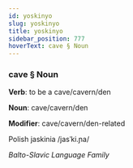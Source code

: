 ```yaml
---
id: yoskinyo
slug: yoskinyo
title: yoskinyo
sidebar_position: 777
hoverText: cave § Noun
---
```


### cave § Noun

**Verb**: to be a cave/cavern/den

**Noun**: cave/cavern/den

**Modifier**: cave/cavern/den-related

Polish jaskinia /jasˈki.ɲa/

*Balto-Slavic Language Family*